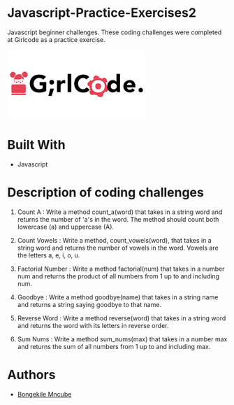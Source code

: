 # Javascript-Practice-Exercises2
Javascript beginner challenges. These coding challenges were completed at Girlcode as a practice exercise.

![GirlCode logo](girlcode.png)

# Built With

* Javascript

# Description of coding challenges

1. Count A : Write a method count_a(word) that takes in a string word and returns the number of 'a's in the word. The   method should count both lowercase (a) and uppercase (A).

2. Count Vowels : Write a method, count_vowels(word), that takes in a string word and returns the number of vowels in the word. Vowels are the letters a, e, i, o, u.

3. Factorial Number : Write a method factorial(num) that takes in a number num and returns the product of all numbers from 1 up to and including num.

4. Goodbye : Write a method goodbye(name) that takes in a string name and returns a string saying goodbye to that name.

5. Reverse Word : Write a method reverse(word) that takes in a string word and returns the word with its letters in reverse order.

6. Sum Nums : Write a method sum_nums(max) that takes in a number max and returns the sum of all numbers from 1 up to and including max.

# Authors 
* [Bongekile Mncube](https://github.com/BongekileM)